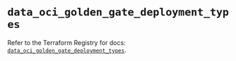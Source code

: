 # `data_oci_golden_gate_deployment_types`

Refer to the Terraform Registry for docs: [`data_oci_golden_gate_deployment_types`](https://registry.terraform.io/providers/oracle/oci/6.18.0/docs/data-sources/golden_gate_deployment_types).
